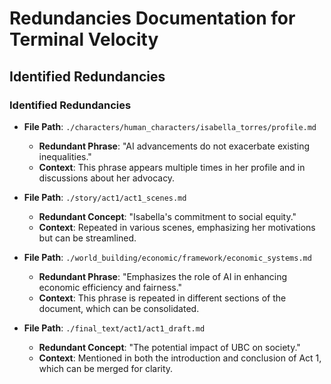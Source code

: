 # Redundancies Documentation for Terminal Velocity

## Identified Redundancies

### Identified Redundancies

- **File Path**: `./characters/human_characters/isabella_torres/profile.md`
  - **Redundant Phrase**: "AI advancements do not exacerbate existing inequalities."
  - **Context**: This phrase appears multiple times in her profile and in discussions about her advocacy.

- **File Path**: `./story/act1/act1_scenes.md`
  - **Redundant Concept**: "Isabella's commitment to social equity."
  - **Context**: Repeated in various scenes, emphasizing her motivations but can be streamlined.

- **File Path**: `./world_building/economic/framework/economic_systems.md`
  - **Redundant Phrase**: "Emphasizes the role of AI in enhancing economic efficiency and fairness."
  - **Context**: This phrase is repeated in different sections of the document, which can be consolidated.

- **File Path**: `./final_text/act1/act1_draft.md`
  - **Redundant Concept**: "The potential impact of UBC on society."
  - **Context**: Mentioned in both the introduction and conclusion of Act 1, which can be merged for clarity.
